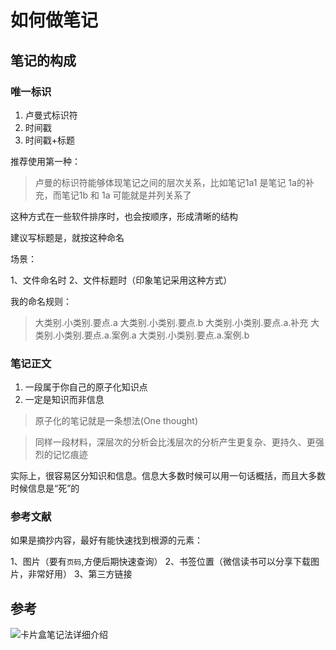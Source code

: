 # 如何做笔记

## 笔记的构成

### 唯一标识

   1. 卢曼式标识符
   2. 时间戳
   3. 时间戳+标题

推荐使用第一种：

> 卢曼的标识符能够体现笔记之间的层次关系，比如笔记1a1 是笔记 1a的补充，而笔记1b 和 1a 可能就是并列关系了

这种方式在一些软件排序时，也会按顺序，形成清晰的结构

建议写标题是，就按这种命名

场景：

1、文件命名时
2、文件标题时（印象笔记采用这种方式）

我的命名规则：

> 大类别.小类别.要点.a
> 大类别.小类别.要点.b
> 大类别.小类别.要点.a.补充
> 大类别.小类别.要点.a.案例.a
> 大类别.小类别.要点.a.案例.b

### 笔记正文

1. 一段属于你自己的原子化知识点
2. 一定是知识而非信息

> 原子化的笔记就是一条想法(One thought)

> 同样一段材料，深层次的分析会比浅层次的分析产生更复杂、更持久、更强烈的记忆痕迹

实际上，很容易区分知识和信息。信息大多数时候可以用一句话概括，而且大多数时候信息是“死”的

### 参考文献

如果是摘抄内容，最好有能快速找到根源的元素：

1、图片（要有`页码`,方便后期快速查询）
2、书签位置（微信读书可以分享下载图片，非常好用）
3、第三方链接

## 参考

![卡片盒笔记法详细介绍](https://zhuanlan.zhihu.com/p/336706087)
